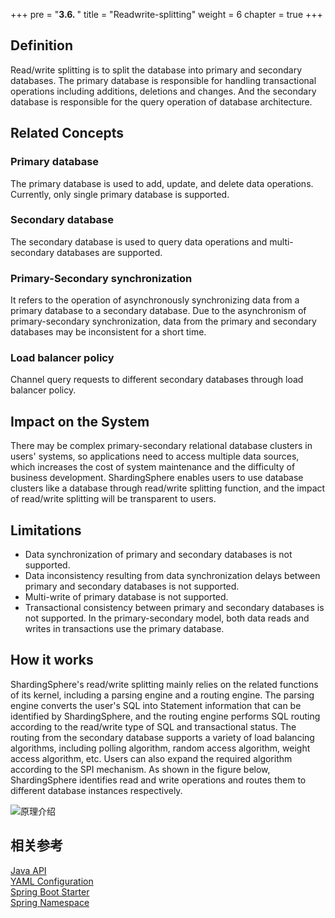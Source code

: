 +++
pre = "<b>3.6. </b>"
title = "Readwrite-splitting"
weight = 6
chapter = true
+++

## Definition

Read/write splitting is to split the database into primary and secondary databases. The primary database is responsible for handling transactional operations including additions, deletions and changes.
And the secondary database is responsible for the query operation of database architecture.

## Related Concepts

### Primary database
The primary database is used to add, update, and delete data operations. Currently, only single primary database is supported.

### Secondary database
The secondary database is used to query data operations and multi-secondary databases are supported.

### Primary-Secondary synchronization
It refers to the operation of asynchronously synchronizing data from a primary database to a secondary database. Due to the asynchronism of primary-secondary synchronization,
data from the primary and secondary databases may be inconsistent for a short time.

### Load balancer policy
Channel query requests to different secondary databases through load balancer policy.

## Impact on the System
There may be complex primary-secondary relational database clusters in users' systems, so applications need to access multiple data sources, which increases the cost of system maintenance and the
difficulty of business development. ShardingSphere enables users to use database clusters like a database through read/write splitting function, and the impact of read/write splitting will be transparent to users.

## Limitations
* Data synchronization of primary and secondary databases is not supported.
* Data inconsistency resulting from data synchronization delays between primary and secondary databases is not supported.
* Multi-write of primary database is not supported.
* Transactional consistency between primary and secondary databases is not supported. In the primary-secondary model, both data reads and writes in transactions use the primary database.

## How it works
ShardingSphere's read/write splitting mainly relies on the related functions of its kernel, including a parsing engine and a routing engine.
The parsing engine converts the user's SQL into Statement information that can be identified by ShardingSphere, and the routing engine performs SQL routing according to the read/write type of SQL and transactional status.
The routing from the secondary database supports a variety of load balancing algorithms, including polling algorithm, random access algorithm, weight access algorithm, etc.
Users can also expand the required algorithm according to the SPI mechanism. As shown in the figure below, ShardingSphere identifies read and write operations and routes them to different database instances respectively.

![原理介绍](https://shardingsphere.apache.org/document/current/img/readwrite-splitting/background.png)

## 相关参考
[Java API](/en/user-manual/shardingsphere-jdbc/java-api/rules/readwrite-splitting)\
[YAML Configuration](/en/user-manual/shardingsphere-jdbc/yaml-config/rules/readwrite-splitting)\
[Spring Boot Starter](/en/user-manual/shardingsphere-jdbc/spring-boot-starter/rules/readwrite-splitting)\
[Spring Namespace](/en/user-manual/shardingsphere-jdbc/spring-namespace/rules/readwrite-splitting)
